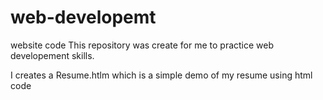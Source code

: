 # web-developemt
website code
This repository was create for me to practice web developement skills.


I creates a Resume.htlm which is a simple demo of my resume using html code
